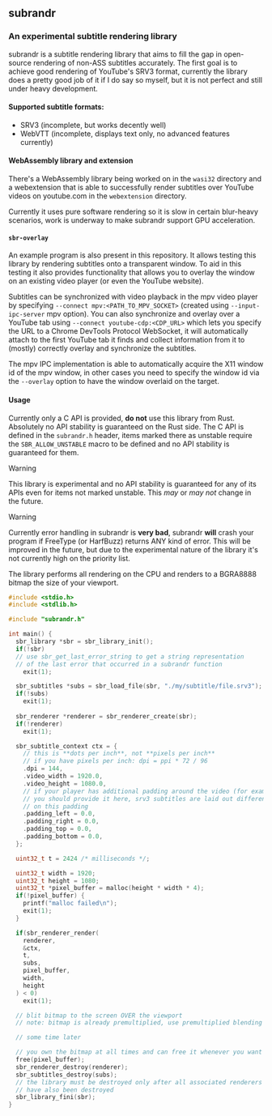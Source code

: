 ## subrandr

### An experimental subtitle rendering library

subrandr is a subtitle rendering library that aims to fill the gap in open-source rendering of non-ASS subtitles accurately.
The first goal is to achieve good rendering of YouTube's SRV3 format, currently the library does a pretty good job of it if I do say so myself, but it is not perfect and still under heavy development.

#### Supported subtitle formats:
- SRV3 (incomplete, but works decently well)
- WebVTT (incomplete, displays text only, no advanced features currently)

#### WebAssembly library and extension

There's a WebAssembly library being worked on in the `wasi32` directory and a webextension that is able to successfully render subtitles over YouTube videos on youtube.com in the `webextension` directory.

Currently it uses pure software rendering so it is slow in certain blur-heavy scenarios, work is underway to make subrandr support GPU acceleration.

#### `sbr-overlay`

An example program is also present in this repository. It allows testing this library by rendering subtitles onto a transparent window. To aid in this testing it also provides functionality that allows you to overlay the window on an existing video player (or even the YouTube website).

Subtitles can be synchronized with video playback in the mpv video player by specifying `--connect mpv:<PATH_TO_MPV_SOCKET>` (created using `--input-ipc-server` mpv option). You can also synchronize and overlay over a YouTube tab using `--connect youtube-cdp:<CDP_URL>` which lets you specify the URL to a Chrome DevTools Protocol WebSocket, it will automatically attach to the first YouTube tab it finds and collect information from it to (mostly) correctly overlay and synchronize the subtitles.

The mpv IPC implementation is able to automatically acquire the X11 window id of the mpv window, in other cases you need to specify the window id via the `--overlay` option to have the window overlaid on the target.

#### Usage

Currently only a C API is provided, **do not** use this library from Rust. Absolutely no API stability is guaranteed on the Rust side.
The C API is defined in the `subrandr.h` header, items marked there as unstable require the `SBR_ALLOW_UNSTABLE` macro to be defined and no API stability is guaranteed for them.

> [!WARNING]
> This library is experimental and no API stability is guaranteed for any of its APIs
> even for items not marked unstable. This *may* or *may not* change in the future.

> [!WARNING]
> Currently error handling in subrandr is **very bad**, subrandr **will** crash your program if
> FreeType (or HarfBuzz) returns ANY kind of error. This will be improved in the future, but due to the
> experimental nature of the library it's not currently high on the priority list.

The library performs all rendering on the CPU and renders to a BGRA8888 bitmap the size of your viewport.

```c
#include <stdio.h>
#include <stdlib.h>

#include "subrandr.h"

int main() {
  sbr_library *sbr = sbr_library_init();
  if(!sbr)
  // use sbr_get_last_error_string to get a string representation
  // of the last error that occurred in a subrandr function
    exit(1);

  sbr_subtitles *subs = sbr_load_file(sbr, "./my/subtitle/file.srv3");
  if(!subs)
    exit(1);
  
  sbr_renderer *renderer = sbr_renderer_create(sbr);
  if(!renderer)
    exit(1);

  sbr_subtitle_context ctx = {
    // this is **dots per inch**, not **pixels per inch**
    // if you have pixels per inch: dpi = ppi * 72 / 96
    .dpi = 144,
    .video_width = 1920.0,
    .video_height = 1080.0,
    // if your player has additional padding around the video (for example black bars)
    // you should provide it here, srv3 subtitles are laid out differently depending
    // on this padding
    .padding_left = 0.0,
    .padding_right = 0.0,
    .padding_top = 0.0,
    .padding_bottom = 0.0,
  };

  uint32_t t = 2424 /* milliseconds */;

  uint32_t width = 1920;
  uint32_t height = 1080;
  uint32_t *pixel_buffer = malloc(height * width * 4);
  if(!pixel_buffer) {
    printf("malloc failed\n");
    exit(1);
  }

  if(sbr_renderer_render(
    renderer,
    &ctx,
    t,
    subs,
    pixel_buffer,
    width,
    height
  ) < 0)
    exit(1);

  // blit bitmap to the screen OVER the viewport
  // note: bitmap is already premultiplied, use premultiplied blending function

  // some time later

  // you own the bitmap at all times and can free it whenever you want
  free(pixel_buffer);
  sbr_renderer_destroy(renderer);
  sbr_subtitles_destroy(subs);
  // the library must be destroyed only after all associated renderers and subtitles
  // have also been destroyed
  sbr_library_fini(sbr);
}
```
